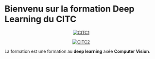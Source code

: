 # Bienvenu sur la formation Deep Learning du CITC

<p align="center">
  <a href="https://iotcluster.fr/"><img src="https://iotcluster.fr/wp-content/uploads/2019/04/LogoCITCHeaderGris-1.png
" alt="CITC1"></a>
</p>

<p align="center">
  <a href="https://iotcluster.fr/"><img src="https://iotcluster.fr/wp-content/uploads/2020/07/Icone_A.png" alt="CITC2"></a>
</p>

La formation est une formation au **deep learning** axée **Computer Vision**.